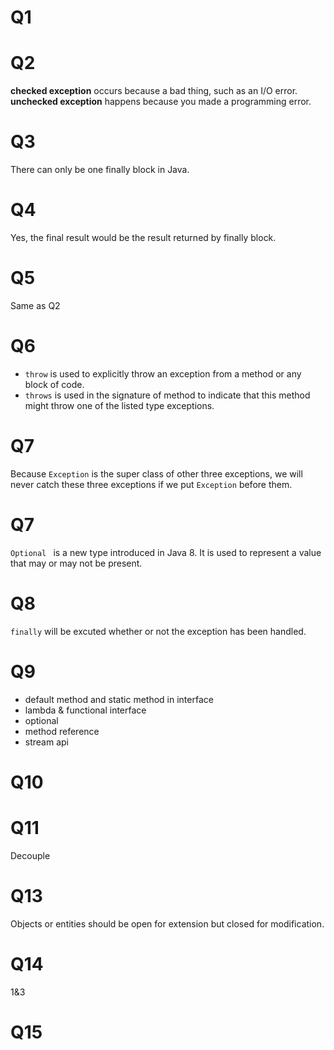 # Q1

# Q2

**checked exception** occurs because a bad thing, such as an I/O error. **unchecked exception** happens because you made a programming error.

# Q3

There can only be one finally block in Java.

# Q4

Yes, the final result would be the result returned by finally block.

# Q5

Same as Q2

# Q6

- ```throw``` is used to explicitly throw an exception from a method or any block of code. 
- ```throws``` is used in the signature of method to indicate that this method might throw one of the listed type exceptions.

# Q7

Because ```Exception``` is the super class of other three exceptions, we will never catch these three exceptions if we put ```Exception``` before them.

# Q7

```Optional ``` is a new type introduced in Java 8. It is used to represent a value that may or may not be present.

# Q8

```finally``` will be excuted whether or not the exception has been handled.

# Q9

- default method and static method in interface
- lambda & functional interface
- optional
- method reference
- stream api

# Q10

# Q11

Decouple

# Q13

Objects or entities should be open for extension but closed for modification.

# Q14

1&3

# Q15

